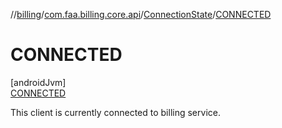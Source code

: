 //[billing](../../../../index.md)/[com.faa.billing.core.api](../../index.md)/[ConnectionState](../index.md)/[CONNECTED](index.md)

# CONNECTED

[androidJvm]\
[CONNECTED](index.md)

This client is currently connected to billing service.
